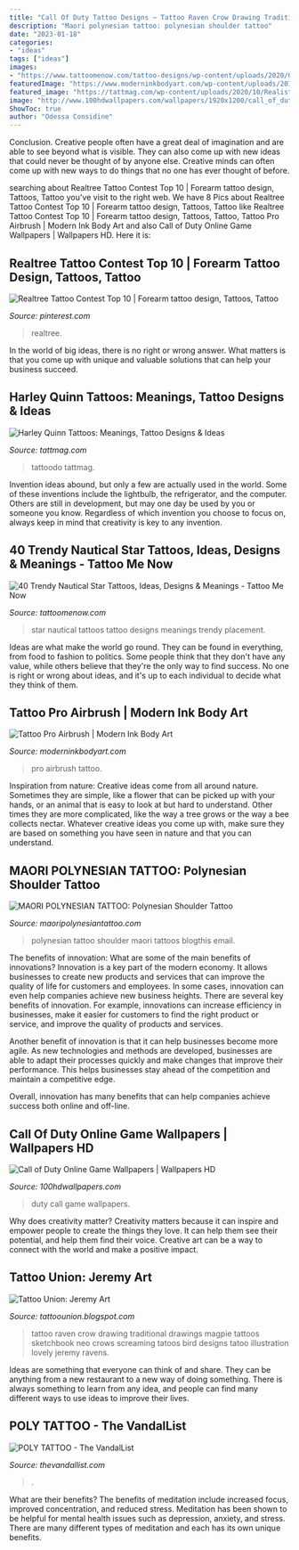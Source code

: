 ```yaml
---
title: "Call Of Duty Tattoo Designs ~ Tattoo Raven Crow Drawing Traditional Drawings Magpie Tattoos Sketchbook Neo Crows Screaming Tatoos Bird Designs Tatoo Illustration Lovely Jeremy Ravens"
description: "Maori polynesian tattoo: polynesian shoulder tattoo"
date: "2023-01-18"
categories:
- "ideas"
tags: ["ideas"]
images:
- "https://www.tattoomenow.com/tattoo-designs/wp-content/uploads/2020/04/nautical-star-tattoos-05.jpg"
featuredImage: "https://www.moderninkbodyart.com/wp-content/uploads/2018/08/airbrush-pro-2.jpg"
featured_image: "https://tattmag.com/wp-content/uploads/2020/10/Realistic-Harley-Quinn-Tattoo-590x1024.jpg"
image: "http://www.100hdwallpapers.com/wallpapers/1920x1200/call_of_duty_online_game-widescreen_wallpapers.jpg"
ShowToc: true
author: "Odessa Considine"
---
```



Conclusion.
Creative people often have a great deal of imagination and are able to see beyond what is visible. They can also come up with new ideas that could never be thought of by anyone else. Creative minds can often come up with new ways to do things that no one has ever thought of before.

	

		
searching about Realtree Tattoo Contest Top 10 | Forearm tattoo design, Tattoos, Tattoo you've visit to the right web. We have 8 Pics about Realtree Tattoo Contest Top 10 | Forearm tattoo design, Tattoos, Tattoo like Realtree Tattoo Contest Top 10 | Forearm tattoo design, Tattoos, Tattoo, Tattoo Pro Airbrush | Modern Ink Body Art and also Call of Duty Online Game Wallpapers | Wallpapers HD. Here it is:
		
    
## Realtree Tattoo Contest Top 10 | Forearm Tattoo Design, Tattoos, Tattoo

<img loading=lazy src="https://i.pinimg.com/736x/b0/9a/72/b09a7261db4bd0811a9f6d69ef58d682--deer-hunting-tops.jpg" onerror="this.onerror=null;this.src='https://tse1.mm.bing.net/th?id=OIP.UBtnZXoORSi1Gvj6mh1nsAHaJ4&amp;pid=15.1';" alt="Realtree Tattoo Contest Top 10 | Forearm tattoo design, Tattoos, Tattoo">

_Source: pinterest.com_

>realtree. 

	

In the world of big ideas, there is no right or wrong answer. What matters is that you come up with unique and valuable solutions that can help your business succeed.

    
## Harley Quinn Tattoos: Meanings, Tattoo Designs &amp; Ideas

<img loading=lazy src="https://tattmag.com/wp-content/uploads/2020/10/Realistic-Harley-Quinn-Tattoo-590x1024.jpg" onerror="this.onerror=null;this.src='https://tse4.mm.bing.net/th?id=OIP.Y7GP3IOwF2MYOveBzmz2TAHaM2&amp;pid=15.1';" alt="Harley Quinn Tattoos: Meanings, Tattoo Designs &amp; Ideas">

_Source: tattmag.com_

>tattoodo tattmag. 

	

Invention ideas abound, but only a few are actually used in the world. Some of these inventions include the lightbulb, the refrigerator, and the computer. Others are still in development, but may one day be used by you or someone you know. Regardless of which invention you choose to focus on, always keep in mind that creativity is key to any invention.

    
## 40 Trendy Nautical Star Tattoos, Ideas, Designs &amp; Meanings - Tattoo Me Now

<img loading=lazy src="https://www.tattoomenow.com/tattoo-designs/wp-content/uploads/2020/04/nautical-star-tattoos-05.jpg" onerror="this.onerror=null;this.src='https://tse4.mm.bing.net/th?id=OIP.BZi2wNwDxY_noLlbNtw55QAAAA&amp;pid=15.1';" alt="40 Trendy Nautical Star Tattoos, Ideas, Designs &amp; Meanings - Tattoo Me Now">

_Source: tattoomenow.com_

>star nautical tattoos tattoo designs meanings trendy placement. 

	

Ideas are what make the world go round. They can be found in everything, from food to fashion to politics. Some people think that they don't have any value, while others believe that they're the only way to find success. No one is right or wrong about ideas, and it's up to each individual to decide what they think of them.

    
## Tattoo Pro Airbrush | Modern Ink Body Art

<img loading=lazy src="https://www.moderninkbodyart.com/wp-content/uploads/2018/08/airbrush-pro-2.jpg" onerror="this.onerror=null;this.src='https://tse4.mm.bing.net/th?id=OIP.2CNfdiaSEPkzWFVx6cy2zgHaJ4&amp;pid=15.1';" alt="Tattoo Pro Airbrush | Modern Ink Body Art">

_Source: moderninkbodyart.com_

>pro airbrush tattoo. 

	

Inspiration from nature:
Creative ideas come from all around nature. Sometimes they are simple, like a flower that can be picked up with your hands, or an animal that is easy to look at but hard to understand. Other times they are more complicated, like the way a tree grows or the way a bee collects nectar. Whatever creative ideas you come up with, make sure they are based on something you have seen in nature and that you can understand.

    
## MAORI POLYNESIAN TATTOO: Polynesian Shoulder Tattoo

<img loading=lazy src="http://1.bp.blogspot.com/-ABvVqnqj1Zg/UQOam9Vw14I/AAAAAAAACmE/6gr2xoQYdHs/s1600/DSC07045.JPG" onerror="this.onerror=null;this.src='https://tse3.mm.bing.net/th?id=OIP.N7tOSWBL9HzJP-mMNujqLQHaLG&amp;pid=15.1';" alt="MAORI POLYNESIAN TATTOO: Polynesian Shoulder Tattoo">

_Source: maoripolynesiantattoo.com_

>polynesian tattoo shoulder maori tattoos blogthis email. 

	

The benefits of innovation: What are some of the main benefits of innovations?
Innovation is a key part of the modern economy. It allows businesses to create new products and services that can improve the quality of life for customers and employees. In some cases, innovation can even help companies achieve new business heights.
There are several key benefits of innovation. For example, innovations can increase efficiency in businesses, make it easier for customers to find the right product or service, and improve the quality of products and services.

Another benefit of innovation is that it can help businesses become more agile. As new technologies and methods are developed, businesses are able to adapt their processes quickly and make changes that improve their performance. This helps businesses stay ahead of the competition and maintain a competitive edge.

Overall, innovation has many benefits that can help companies achieve success both online and off-line.

    
## Call Of Duty Online Game Wallpapers | Wallpapers HD

<img loading=lazy src="http://www.100hdwallpapers.com/wallpapers/1920x1200/call_of_duty_online_game-widescreen_wallpapers.jpg" onerror="this.onerror=null;this.src='https://tse1.mm.bing.net/th?id=OIP.3o1_ejvGMYAzpngEBdl61wHaEo&amp;pid=15.1';" alt="Call of Duty Online Game Wallpapers | Wallpapers HD">

_Source: 100hdwallpapers.com_

>duty call game wallpapers. 

	

Why does creativity matter?
Creativity matters because it can inspire and empower people to create the things they love. It can help them see their potential, and help them find their voice. Creative art can be a way to connect with the world and make a positive impact.

    
## Tattoo Union: Jeremy Art

<img loading=lazy src="http://4.bp.blogspot.com/_hJIOga7eu0A/TSIPOeswGtI/AAAAAAAAAL0/C7aYGS9cMDU/s1600/magpie.jpg" onerror="this.onerror=null;this.src='https://tse3.mm.bing.net/th?id=OIP.S-fqtMth3kMSVRjmCVFWfwHaJ4&amp;pid=15.1';" alt="Tattoo Union: Jeremy Art">

_Source: tattoounion.blogspot.com_

>tattoo raven crow drawing traditional drawings magpie tattoos sketchbook neo crows screaming tatoos bird designs tatoo illustration lovely jeremy ravens. 

	

Ideas are something that everyone can think of and share. They can be anything from a new restaurant to a new way of doing something. There is always something to learn from any idea, and people can find many different ways to use ideas to improve their lives.

    
## POLY TATTOO - The VandalList

<img loading=lazy src="https://thevandallist.com/wp-content/uploads/2013/07/poly-11.jpg" onerror="this.onerror=null;this.src='https://tse2.mm.bing.net/th?id=OIP.EKUUwwRhVj0Mf4TeInX4cAHaJ4&amp;pid=15.1';" alt="POLY TATTOO - The VandalList">

_Source: thevandallist.com_

>. 

	

What are their benefits?
The benefits of meditation include increased focus, improved concentration, and reduced stress. Meditation has been shown to be helpful for mental health issues such as depression, anxiety, and stress. There are many different types of meditation and each has its own unique benefits.


